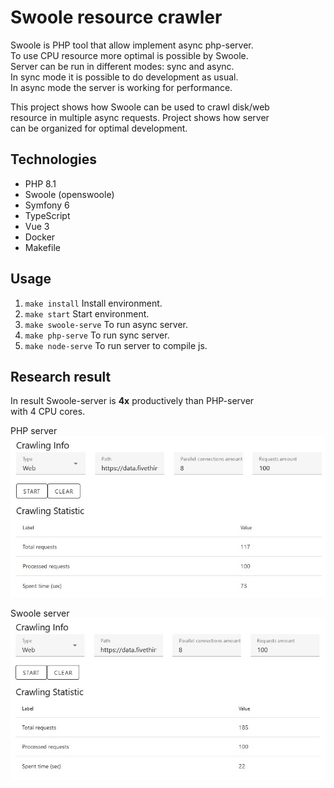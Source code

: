 # Swoole resource crawler

Swoole is PHP tool that allow implement async php-server.  
To use CPU resource more optimal is possible by Swoole.  
Server can be run in different modes: sync and async.  
In sync mode it is possible to do development as usual.  
In async mode the server is working for performance.

This project shows how Swoole can be used to crawl disk/web  
resource in multiple async requests. Project shows how server  
can be organized for optimal development.

## Technologies

- PHP 8.1
- Swoole (openswoole)
- Symfony 6
- TypeScript
- Vue 3
- Docker
- Makefile

## Usage

1. `make install` Install environment.
2. `make start` Start environment.
3. `make swoole-serve` To run async server.
4. `make php-serve` To run sync server.
5. `make node-serve` To run server to compile js.

## Research result

In result Swoole-server is **4x** productively than PHP-server  
with 4 CPU cores.  

PHP server  
<img src="https://github.com/andrew-svirin/resource-crawler-swoole/blob/main/docs/experiment_results/php-experiment.jpg" width="800">

Swoole server  
<img src="https://github.com/andrew-svirin/resource-crawler-swoole/blob/main/docs/experiment_results/swoole-experiment.jpg" width="800">
